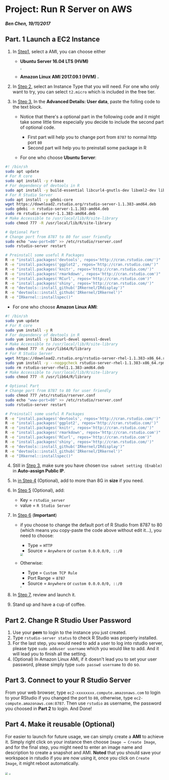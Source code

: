 # Project: Run R Server on AWS

##### Ben Chen, 19/11/2017



## Part. 1 Launch a EC2 Instance

1. In <u>Step1</u>, select a AMI, you can choose either

   - **Ubuntu Server 16.04 LTS (HVM)**

     <img src="http://d.pr/i/BX11Ya.png" style="zoom:30%">

   - **Amazon Linux AMI 2017.09.1 (HVM)**
     <img src="http://d.pr/i/2d0yiS.png" style="zoom:30%">

2. In <u>Step 2</u>, select an Instance Type that you will need. For one who only want to try, you can select `t2.micro` which is included in the free tier.

3. In <u>Step 3</u>, In the **Advanced Details: User data**, paste the folling code to the text block. 

   - Notice that there's a optional part in the following code and it might take some little time especially you decide to include the second part of optional code.
     - First part will help you to change port from `8787` to normal http port `80`
     - Second part will help you to preinstall some package in R


   - For one who choose **Ubuntu Server**:

``` bash
#! /bin/sh
sudo apt update
# For R core
sudo apt install -y r-base
# For dependency of devtools in R
sudo apt install -y build-essential libcurl4-gnutls-dev libxml2-dev libssl-dev
# For R Studio Server
sudo apt install -y gdebi-core
wget https://download2.rstudio.org/rstudio-server-1.1.383-amd64.deb
sudo gdebi -n rstudio-server-1.1.383-amd64.deb
sudo rm rstudio-server-1.1.383-amd64.deb
# Make Accessible to /usr/local/lib/R/site-library
sudo chmod 777 -R /usr/local/lib/R/site-library

# Optional Part
# Change port from 8787 to 80 for user friendly
sudo echo "www-port=80" >> /etc/rstudio/rserver.conf
sudo rstudio-server restart

# Preinstall some useful R Packages
R -e "install.packages('devtools', repos='http://cran.rstudio.com/')"
R -e "install.packages('ggplot2', repos='http://cran.rstudio.com/')"
R -e "install.packages('knitr', repos='http://cran.rstudio.com/')"
R -e "install.packages('rmarkdown', repos='http://cran.rstudio.com')"
R -e "install.packages('RCurl', repos='http://cran.rstudio.com')"
R -e "install.packages('shiny', repos='http://cran.rstudio.com/')"
R -e "devtools::install_github('IRkernel/IRdisplay')"
R -e "devtools::install_github('IRkernel/IRkernel')"
R -e "IRkernel::installspec()"
```

   - For one who choose **Amazon Linux AMI**:

``` bash
#! /bin/sh
sudo yum update
# For R core
sudo yum install -y R
# For dependency of devtools in R
sudo yum install -y libcurl-devel openssl-devel
# Make Accessible to /usr/local/lib/R/site-library
sudo chmod 777 -R /usr/lib64/R/library
# For R Studio Server
wget https://download2.rstudio.org/rstudio-server-rhel-1.1.383-x86_64.rpm
sudo yum install -y --nogpgcheck rstudio-server-rhel-1.1.383-x86_64.rpm
sudo rm rstudio-server-rhel1.1.383-amd64.deb
# Make Accessible to /usr/local/lib/R/site-library
sudo chmod 777 -R /usr/lib64/R/library

# Optional Part
# Change port from 8787 to 80 for user friendly
sudo chmod 777 /etc/rstudio/rserver.conf
sudo echo "www-port=80" >> /etc/rstudio/rserver.conf
sudo rstudio-server restart

# Preinstall some useful R Packages
R -e "install.packages('devtools', repos='http://cran.rstudio.com/')"
R -e "install.packages('ggplot2', repos='http://cran.rstudio.com/')"
R -e "install.packages('knitr', repos='http://cran.rstudio.com/')"
R -e "install.packages('rmarkdown', repos='http://cran.rstudio.com')"
R -e "install.packages('RCurl', repos='http://cran.rstudio.com')"
R -e "install.packages('shiny', repos='http://cran.rstudio.com/')"
R -e "devtools::install_github('IRkernel/IRdisplay')"
R -e "devtools::install_github('IRkernel/IRkernel')"
R -e "IRkernel::installspec()"
```

4. Still in <u>Step 3</u>, make sure you have chosen `Use subnet setting (Enable)` in **Auto-assign Public IP**.

5. In <u>in Step 4</u> (Optional), add to more than 8G in **size** if you need. 

6. In <u>Step 5</u> (Optional), add: 

   - Key = `rstudio_server`
   - value = `R Studio Server`

7. In <u>Step 6</u> (**Important**)

   - if you choose to change the default port of R Studio from 8787 to 80 (which means you copy-paste the code above without edit it…), you need to choose:

     - Type = `HTTP`
     - Source = `Anywhere` or `custom 0.0.0.0/0, ::/0` 

     <img src="http://d.pr/i/QDnP6A.png" style="zoom:50%">

   - Otherwise:

     - Type = `Custom TCP Rule`
     - Port Range = `8787`
     - Source = `Anywhere` or `custom 0.0.0.0/0, ::/0`

     <img src="http://d.pr/i/cIyaI4.png" style="zoom:30%">

8. In <u>Step 7</u>, review and launch it.

9. Stand up and have a cup of coffee.

## Part 2. Change R Studio User Password

1. Use your **pem** to login to the instance you just created.
2. Type `rstudio-server status` to check R Studio was properly installed.
3. For the last step, you would need to add a user to log into rstudio server, please type `sudo adduser username` which you would like to add. And it will lead you to finish all the setting. 
4. (Optional) In Amazon Linux AMI, if it doesn't lead you to set your user password, please simply type `sudo passwd username` to do so.

## Part 3. Connect to your R Studio Server

From your web browser, type `ec2-xxxxxxxx.compute.amazonaws.com` to login to your RStudio if you changed the port to `80`, otherwise, type `ec2-compute.amazonaws.com:8787`. Then use `rstudio` as username, the password you choosed in **Part 2** to login. And Done!

## Part 4. Make it reusable (Optional)

For easier to launch for future usage, we can simply create a **AMI** to achieve it.  Simply right click on your instance then choose `Image → Create Image`, and for the final step, you might need to enter an image name and description to create a snapshot and AMI. **Noted** that you should save your workspace in rstudio if you are now using it, once you click on `Create Image`, it might reboot automatically.

<img src="http://d.pr/i/F5aGi5.png" style="zoom:50%">

<img src="http://d.pr/i/cvPu63.png" style="zoom:30%">
